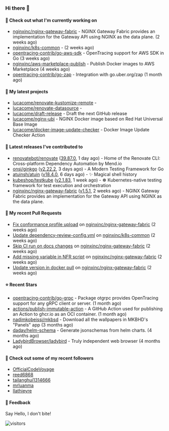 ### Hi there 👋

#### 👷 Check out what I'm currently working on

- [nginxinc/nginx-gateway-fabric](https://github.com/nginxinc/nginx-gateway-fabric) - NGINX Gateway Fabric provides an implementation for the Gateway API using NGINX as the data plane. (2 weeks ago)
- [nginxinc/k8s-common](https://github.com/nginxinc/k8s-common) -  (2 weeks ago)
- [opentracing-contrib/go-aws-sdk](https://github.com/opentracing-contrib/go-aws-sdk) - OpenTracing support for AWS SDK in Go (3 weeks ago)
- [nginxinc/aws-marketplace-publish](https://github.com/nginxinc/aws-marketplace-publish) - Publish Docker images to AWS Marketplace (4 weeks ago)
- [opentracing-contrib/go-zap](https://github.com/opentracing-contrib/go-zap) - Integration with go.uber.org/zap (1 month ago)

#### 🌱 My latest projects

- [lucacome/renovate-kustomize-remote](https://github.com/lucacome/renovate-kustomize-remote) - 
- [lucacome/renovate-datasource](https://github.com/lucacome/renovate-datasource) - 
- [lucacome/draft-release](https://github.com/lucacome/draft-release) - Draft the next GitHub release
- [lucacome/nginx-ubi](https://github.com/lucacome/nginx-ubi) - NGINX Docker image based on Red Hat Universal Base Image
- [lucacome/docker-image-update-checker](https://github.com/lucacome/docker-image-update-checker) - Docker Image Update Checker Action

#### 🔭 Latest releases I've contributed to

- [renovatebot/renovate](https://github.com/renovatebot/renovate) ([39.87.0](https://github.com/renovatebot/renovate/releases/tag/39.87.0), 1 day ago) - Home of the Renovate CLI: Cross-platform Dependency Automation by Mend.io
- [onsi/ginkgo](https://github.com/onsi/ginkgo) ([v2.22.2](https://github.com/onsi/ginkgo/releases/tag/v2.22.2), 3 days ago) - A Modern Testing Framework for Go
- [atuinsh/atuin](https://github.com/atuinsh/atuin) ([v18.4.0](https://github.com/atuinsh/atuin/releases/tag/v18.4.0), 6 days ago) - ✨ Magical shell history
- [kubeshop/testkube](https://github.com/kubeshop/testkube) ([v2.1.83](https://github.com/kubeshop/testkube/releases/tag/v2.1.83), 1 week ago) - ☸️ Kubernetes-native testing framework for test execution and orchestration
- [nginxinc/nginx-gateway-fabric](https://github.com/nginxinc/nginx-gateway-fabric) ([v1.5.1](https://github.com/nginxinc/nginx-gateway-fabric/releases/tag/v1.5.1), 2 weeks ago) - NGINX Gateway Fabric provides an implementation for the Gateway API using NGINX as the data plane.

#### 🔨 My recent Pull Requests

- [Fix conformance profile upload](https://github.com/nginxinc/nginx-gateway-fabric/pull/2932) on [nginxinc/nginx-gateway-fabric](https://github.com/nginxinc/nginx-gateway-fabric) (2 weeks ago)
- [Update dependency-review-config.yml](https://github.com/nginxinc/k8s-common/pull/55) on [nginxinc/k8s-common](https://github.com/nginxinc/k8s-common) (2 weeks ago)
- [Skip CI run on docs changes](https://github.com/nginxinc/nginx-gateway-fabric/pull/2931) on [nginxinc/nginx-gateway-fabric](https://github.com/nginxinc/nginx-gateway-fabric) (2 weeks ago)
- [Add missing variable in NFR script](https://github.com/nginxinc/nginx-gateway-fabric/pull/2927) on [nginxinc/nginx-gateway-fabric](https://github.com/nginxinc/nginx-gateway-fabric) (2 weeks ago)
- [Update version in docker pull](https://github.com/nginxinc/nginx-gateway-fabric/pull/2919) on [nginxinc/nginx-gateway-fabric](https://github.com/nginxinc/nginx-gateway-fabric) (2 weeks ago)

#### ⭐ Recent Stars

- [opentracing-contrib/go-grpc](https://github.com/opentracing-contrib/go-grpc) - Package otgrpc provides OpenTracing support for any gRPC client or server. (1 month ago)
- [actions/publish-immutable-action](https://github.com/actions/publish-immutable-action) - A GitHub Action used for publishing an Action to ghcr.io as an OCI container.  (1 month ago)
- [nadimkobeissi/mkbsd](https://github.com/nadimkobeissi/mkbsd) - Download all the wallpapers in MKBHD&#39;s &#34;Panels&#34; app (3 months ago)
- [dadav/helm-schema](https://github.com/dadav/helm-schema) - Generate jsonschemas from helm charts. (4 months ago)
- [LadybirdBrowser/ladybird](https://github.com/LadybirdBrowser/ladybird) - Truly independent web browser (4 months ago)

#### 👯 Check out some of my recent followers

- [OfficialCodeVoyage](https://github.com/OfficialCodeVoyage)
- [reed6868](https://github.com/reed6868)
- [tailanghui1314666](https://github.com/tailanghui1314666)
- [mrluanma](https://github.com/mrluanma)
- [llathieyre](https://github.com/llathieyre)

#### 💬 Feedback

Say Hello, I don't bite!

![visitors](https://visitor-badge.laobi.icu/badge?page_id=lucacome.visitor-badge)
#
